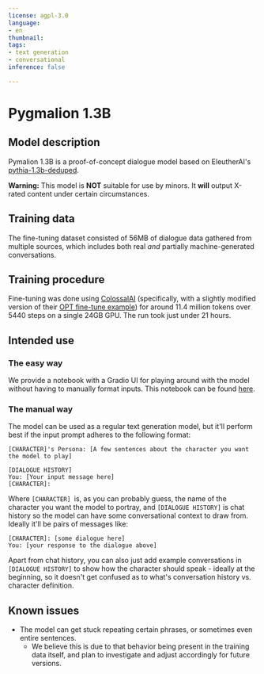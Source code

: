 ```yaml
---
license: agpl-3.0
language:
- en
thumbnail:
tags:
- text generation
- conversational
inference: false

---
```


# Pygmalion 1.3B

## Model description

Pymalion 1.3B is a proof-of-concept dialogue model based on EleutherAI's [pythia-1.3b-deduped](https://huggingface.co/EleutherAI/pythia-1.3b-deduped).

**Warning:** This model is **NOT** suitable for use by minors. It **will** output X-rated content under certain circumstances.

## Training data

The fine-tuning dataset consisted of 56MB of dialogue data gathered from multiple sources, which includes both real _and_ partially machine-generated conversations.

## Training procedure

Fine-tuning was done using [ColossalAI](https://github.com/hpcaitech/ColossalAI) (specifically, with a slightly modified version of their [OPT fine-tune example](https://github.com/hpcaitech/ColossalAI/blob/78509124d32b63b7fc36f6508e0576a326d51422/examples/language/opt/run_clm.py)) for around 11.4 million tokens over 5440 steps on a single 24GB GPU. The run took just under 21 hours.

## Intended use

### The easy way

We provide a notebook with a Gradio UI for playing around with the model without having to manually format inputs. This notebook can be found [here](https://github.com/PygmalionAI/gradio-ui/blob/master/notebooks/GPU.ipynb).

### The manual way

The model can be used as a regular text generation model, but it'll perform best if the input prompt adheres to the following format:

```
[CHARACTER]'s Persona: [A few sentences about the character you want the model to play]

[DIALOGUE HISTORY]
You: [Your input message here]
[CHARACTER]:
```

Where `[CHARACTER] `is, as you can probably guess, the name of the character you want the model to portray, and `[DIALOGUE HISTORY]` is chat history so the model can have some conversational context to draw from. Ideally it'll be pairs of messages like:

```
[CHARACTER]: [some dialogue here]
You: [your response to the dialogue above]
```

Apart from chat history, you can also just add example conversations in `[DIALOGUE HISTORY]` to show how the character should speak - ideally at the beginning, so it doesn't get confused as to what's conversation history vs. character definition.

## Known issues

- The model can get stuck repeating certain phrases, or sometimes even entire sentences.
  - We believe this is due to that behavior being present in the training data itself, and plan to investigate and adjust accordingly for future versions.
